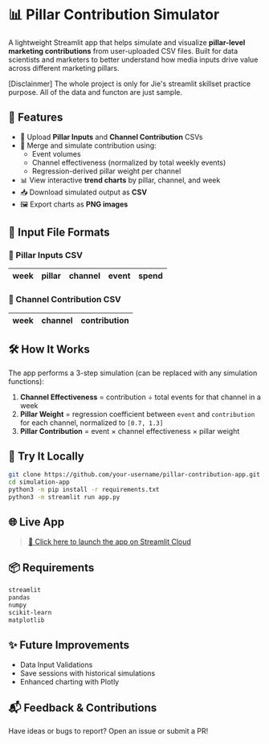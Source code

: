 # 📊 Pillar Contribution Simulator

A lightweight Streamlit app that helps simulate and visualize **pillar-level marketing contributions** from user-uploaded CSV files. Built for data scientists and marketers to better understand how media inputs drive value across different marketing pillars. 

[Disclainmer] The whole project is only for Jie's streamlit skillset practice purpose. All of the data and functon are just sample.

## 🚀 Features

- 📂 Upload **Pillar Inputs** and **Channel Contribution** CSVs
- 🔄 Merge and simulate contribution using:
  - Event volumes
  - Channel effectiveness (normalized by total weekly events)
  - Regression-derived pillar weight per channel
- 📊 View interactive **trend charts** by pillar, channel, and week
- 📥 Download simulated output as **CSV**
- 🖼 Export charts as **PNG images**

## 📁 Input File Formats

### 🧱 Pillar Inputs CSV
| week | pillar | channel | event | spend |
|------|--------|---------|--------|--------|

### 🔌 Channel Contribution CSV
| week | channel | contribution |
|------|---------|--------------|

## 🛠 How It Works

The app performs a 3-step simulation (can be replaced with any simulation functions):

1. **Channel Effectiveness** = contribution ÷ total events for that channel in a week  
2. **Pillar Weight** = regression coefficient between `event` and `contribution` for each channel, normalized to `[0.7, 1.3]`  
3. **Pillar Contribution** = event × channel effectiveness × pillar weight

## 🧪 Try It Locally

```bash
git clone https://github.com/your-username/pillar-contribution-app.git
cd simulation-app
python3 -m pip install -r requirements.txt
python3 -m streamlit run app.py
```

## 🌐 Live App

> [🔗 Click here to launch the app on Streamlit Cloud](https://simulationapp-9wgnjks7jfekhtg5k3mmwo.streamlit.app)

## 📦 Requirements

```txt
streamlit
pandas
numpy
scikit-learn
matplotlib
```

## ✨ Future Improvements

- Data Input Validations
- Save sessions with historical simulations
- Enhanced charting with Plotly

## 📬 Feedback & Contributions

Have ideas or bugs to report? Open an issue or submit a PR!
